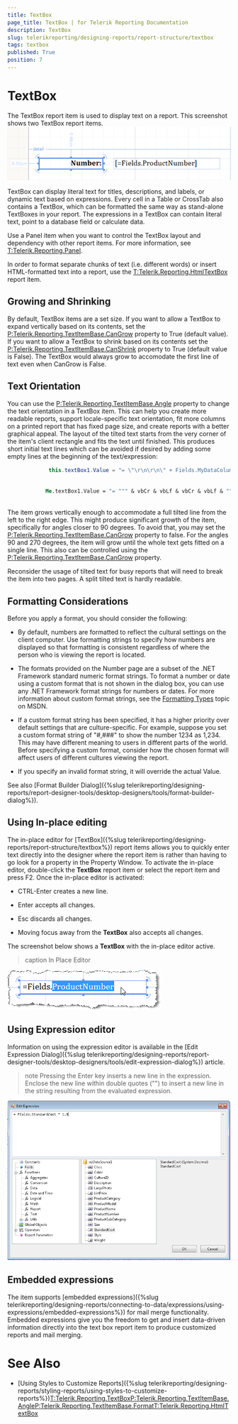 ```yaml
---
title: TextBox
page_title: TextBox | for Telerik Reporting Documentation
description: TextBox
slug: telerikreporting/designing-reports/report-structure/textbox
tags: textbox
published: True
position: 7
---
```


# TextBox



The TextBox report item is used to display text on a report. This screenshot shows two TextBox report items.  
  ![](images/Textbox.png)

TextBox can display literal text for titles, descriptions, and labels, or dynamic text based on expressions. Every
        cell in a Table or CrossTab also contains a TextBox, which can be formatted the same way as stand-alone TextBoxes in your report.
        The expressions in a TextBox can contain literal text, point to a database field or calculate data.
      

Use a Panel item when you want to control the TextBox layout and dependency with other report items. For more information,
        see [T:Telerik.Reporting.Panel]().
      

In order to format separate chunks of text (i.e. different words) or insert HTML-formatted text into a report, use the
        [T:Telerik.Reporting.HtmlTextBox]() report item.
      

## Growing and Shrinking

By default, TextBox items are a set size. If you want to allow a TextBox to expand vertically based on its contents,
          set the [P:Telerik.Reporting.TextItemBase.CanGrow]() property to True (default value).
          If you want to allow a TextBox to shrink based on its contents set the
          [P:Telerik.Reporting.TextItemBase.CanShrink]() property to
          True (default value is False). The TextBox would always grow to accomodate the first line of text even when CanGrow is False.
        

## Text Orientation

You can use the [P:Telerik.Reporting.TextItemBase.Angle]()
          property to change the text orientation in a TextBox item. This can help you create
          more readable reports, support locale-specific text orientation, fit more columns on a printed report that
          has fixed page size, and create reports with a better graphical appeal. The layout of the tilted text starts from the very
          corner of the item's client rectangle and fits the text until finished. This produces short initial text lines which can be avoided 
          if desired by adding some empty lines at the beginning of the text/expression:
        

	
````cs
             this.textBox1.Value = "= \"\r\n\r\n\" + Fields.MyDataColumn";
            
````



	
````vb
            Me.textBox1.Value = "= """ & vbCr & vbLf & vbCr & vbLf & """ + Fields.MyDataColumn"
            
````



The item grows vertically enough to accommodate a full tilted line from the left to the right edge.
          This might produce significant growth of the item, specifically for angles closer to 90 degrees.
          To avoid that, you may set the [P:Telerik.Reporting.TextItemBase.CanGrow]()
          property to false. For the angles 90 and 270 degrees, the item will grow until the whole text gets fitted on a single line.
          This also can be controlled using the [P:Telerik.Reporting.TextItemBase.CanGrow]()
          property.
        

Reconsider the usage of tilted text for busy reports that will need to break the item into two pages. A split tilted text is hardly readable.
        

## Formatting Considerations

Before you apply a format, you should consider the following:
        

* By default, numbers are formatted to reflect the cultural settings on the client computer. Use formatting strings
              to specify how numbers are displayed so that formatting is consistent regardless of where the person who is viewing the
              report is located.
            

* The formats provided on the Number page are a subset of the .NET Framework standard numeric format strings. To
              format a number or date using a custom format that is not shown in the dialog box, you can use any .NET Framework format
              strings for numbers or dates. For more information about custom format strings, see the [Formatting Types](http://msdn.microsoft.com/en-us/library/fbxft59x%28VS.95%29.aspx)
              topic on MSDN.
            

* If a custom format string has been specified, it has a higher priority over default settings that are
              culture-specific. For example, suppose you set a custom format string of "#,###" to show the number 1234 as 1,234. This
              may have different meaning to users in different parts of the world. Before specifying a custom format, consider how the
              chosen format will affect users of different cultures viewing the report.
            

* If you specify an invalid format string, it will override the actual Value.

See also [Format Builder Dialog]({%slug telerikreporting/designing-reports/report-designer-tools/desktop-designers/tools/format-builder-dialog%}).
        

## Using In-place editing

The in-place editor for [TextBox]({%slug telerikreporting/designing-reports/report-structure/textbox%}) report items
          allows you to quickly enter text directly into the designer where the report item is rather than having to go look
          for a property in the Property Window. To activate the in-place editor, double-click the __TextBox__
          report item or select the report item and press F2. Once the in-place editor is activated:
        

* CTRL-Enter creates a new line.

* Enter accepts all changes.

* Esc discards all changes.

* Moving focus away from the __TextBox__ also accepts all changes.

The screenshot below shows a __TextBox__ with the in-place editor active.
        
>caption In Place Editor

  
  ![](images/Items001.png)

## Using Expression editor

Information on using the expression editor is available in the [Edit Expression Dialog]({%slug telerikreporting/designing-reports/report-designer-tools/desktop-designers/tools/edit-expression-dialog%}) article.
        

>note Pressing the Enter key inserts a new line in the expression. Enclose the new line within double quotes ("") to             insert a new line in the string resulting from the evaluated expression.          


  
  ![](images/UI014.png)



## Embedded expressions

The item supports [embedded expressions]({%slug telerikreporting/designing-reports/connecting-to-data/expressions/using-expressions/embedded-expressions%}) for mail merge functionality. Embedded expressions give you the freedom to get and insert data-driven information directly into the text box report item to produce customized reports and mail merging.
        

# See Also


 * [Using Styles to Customize Reports]({%slug telerikreporting/designing-reports/styling-reports/using-styles-to-customize-reports%})[T:Telerik.Reporting.TextBox]()[P:Telerik.Reporting.TextItemBase.Angle]()[P:Telerik.Reporting.TextItemBase.Format]()[T:Telerik.Reporting.HtmlTextBox]()
